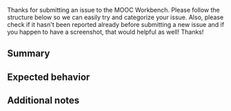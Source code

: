 Thanks for submitting an issue to the MOOC Workbench. Please follow the structure below so we can easily try and categorize your issue. 
Also, please check if it hasn't been reported already before submitting a new issue and if you happen to have a screenshot, that would helpful as well! Thanks!

## Summary

## Expected behavior

## Additional notes
